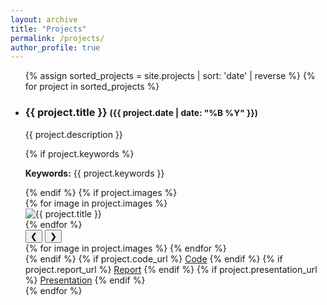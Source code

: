 ```yaml
---
layout: archive
title: "Projects"
permalink: /projects/
author_profile: true
---
```


<ul>
{% assign sorted_projects = site.projects | sort: 'date' | reverse %}
{% for project in sorted_projects %}
<li>
   <h3>{{ project.title }} <small>({{ project.date | date: "%B %Y" }})</small></h3>
   <p>{{ project.description }}</p>
   {% if project.keywords %}
     <p><strong>Keywords:</strong> {{ project.keywords }}</p>
   {% endif %}
   {% if project.images %}
     <div class="project-images-wrapper"> <!-- Wrapper to contain both the images and navigation -->
       <div class="project-images">
         {% for image in project.images %}
           <div class="project-image-container">
             <img src="{{ image }}" alt="{{ project.title }}" class="project-image">
           </div>
         {% endfor %}
       </div>
       <!-- Navigation Arrows -->
       <div class="carousel-nav">
         <button class="prev">❮</button>
         <button class="next">❯</button>
       </div>
     </div>
     <!-- Scroll Indicators -->
     <div class="scroll-indicators">
       {% for image in project.images %}
         <span class="indicator"></span>
       {% endfor %}
     </div>
   {% endif %}
   {% if project.code_url %}
      <a href="{{ project.code_url }}" class="btn">Code</a>
   {% endif %}
   {% if project.report_url %}
      <a href="{{ project.report_url }}" class="btn">Report</a>
   {% endif %}
   {% if project.presentation_url %}
      <a href="{{ project.presentation_url }}" class="btn">Presentation</a>
   {% endif %}
</li>
{% endfor %}
</ul>
